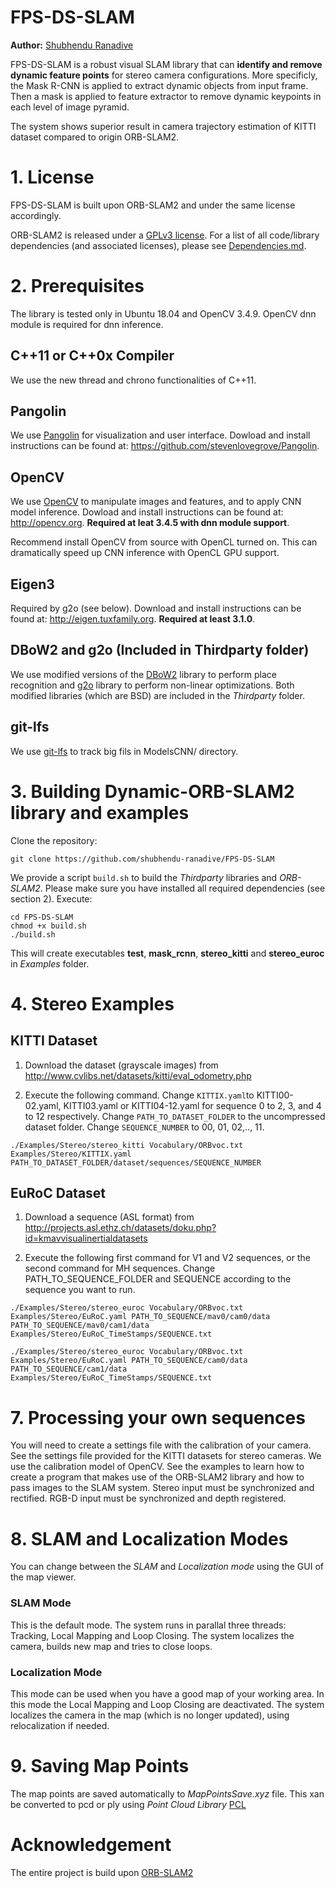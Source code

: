 # FPS-DS-SLAM
**Author:** [Shubhendu Ranadive](https://github.com/shubhendu-ranadive)

FPS-DS-SLAM is a robust visual SLAM library that can **identify and remove dynamic feature points** for stereo camera configurations. More specificly, the Mask R-CNN is applied to extract dynamic objects from input frame. Then a mask is applied to feature extractor to remove dynamic keypoints in each level of image pyramid.

The system shows superior result in camera trajectory estimation of KITTI dataset compared to origin ORB-SLAM2.

# 1. License

FPS-DS-SLAM is built upon ORB-SLAM2 and under the same license accordingly.

ORB-SLAM2 is released under a [GPLv3 license](https://github.com/raulmur/ORB_SLAM2/blob/master/License-gpl.txt). For a list of all code/library dependencies (and associated licenses), please see [Dependencies.md](https://github.com/raulmur/ORB_SLAM2/blob/master/Dependencies.md).


# 2. Prerequisites
The library is tested only in Ubuntu 18.04 and OpenCV 3.4.9. OpenCV dnn module is required for dnn inference.

## C++11 or C++0x Compiler
We use the new thread and chrono functionalities of C++11.

## Pangolin
We use [Pangolin](https://github.com/stevenlovegrove/Pangolin) for visualization and user interface. Dowload and install instructions can be found at: https://github.com/stevenlovegrove/Pangolin.

## OpenCV
We use [OpenCV](http://opencv.org) to manipulate images and features, and to apply CNN model inference. Dowload and install instructions can be found at: http://opencv.org. **Required at leat 3.4.5 with dnn module support**.

Recommend install OpenCV from source with OpenCL turned on. This can dramatically speed up CNN inference with OpenCL GPU support.

## Eigen3
Required by g2o (see below). Download and install instructions can be found at: http://eigen.tuxfamily.org. **Required at least 3.1.0**.

## DBoW2 and g2o (Included in Thirdparty folder)
We use modified versions of the [DBoW2](https://github.com/dorian3d/DBoW2) library to perform place recognition and [g2o](https://github.com/RainerKuemmerle/g2o) library to perform non-linear optimizations. Both modified libraries (which are BSD) are included in the *Thirdparty* folder.

## git-lfs 
We use [git-lfs](https://git-lfs.github.com/) to track big fils in ModelsCNN/ directory.

# 3. Building Dynamic-ORB-SLAM2 library and examples

Clone the repository:
```
git clone https://github.com/shubhendu-ranadive/FPS-DS-SLAM
```

We provide a script `build.sh` to build the *Thirdparty* libraries and *ORB-SLAM2*. Please make sure you have installed all required dependencies (see section 2). Execute:
```
cd FPS-DS-SLAM
chmod +x build.sh
./build.sh
```

This will create executables **test**, **mask_rcnn**, **stereo_kitti** and **stereo_euroc** in *Examples* folder.

# 4. Stereo Examples

## KITTI Dataset

1. Download the dataset (grayscale images) from http://www.cvlibs.net/datasets/kitti/eval_odometry.php 

2. Execute the following command. Change `KITTIX.yaml`to KITTI00-02.yaml, KITTI03.yaml or KITTI04-12.yaml for sequence 0 to 2, 3, and 4 to 12 respectively. Change `PATH_TO_DATASET_FOLDER` to the uncompressed dataset folder. Change `SEQUENCE_NUMBER` to 00, 01, 02,.., 11. 
```
./Examples/Stereo/stereo_kitti Vocabulary/ORBvoc.txt Examples/Stereo/KITTIX.yaml PATH_TO_DATASET_FOLDER/dataset/sequences/SEQUENCE_NUMBER
```

## EuRoC Dataset

1. Download a sequence (ASL format) from http://projects.asl.ethz.ch/datasets/doku.php?id=kmavvisualinertialdatasets

2. Execute the following first command for V1 and V2 sequences, or the second command for MH sequences. Change PATH_TO_SEQUENCE_FOLDER and SEQUENCE according to the sequence you want to run.
```
./Examples/Stereo/stereo_euroc Vocabulary/ORBvoc.txt Examples/Stereo/EuRoC.yaml PATH_TO_SEQUENCE/mav0/cam0/data PATH_TO_SEQUENCE/mav0/cam1/data Examples/Stereo/EuRoC_TimeStamps/SEQUENCE.txt
```
```
./Examples/Stereo/stereo_euroc Vocabulary/ORBvoc.txt Examples/Stereo/EuRoC.yaml PATH_TO_SEQUENCE/cam0/data PATH_TO_SEQUENCE/cam1/data Examples/Stereo/EuRoC_TimeStamps/SEQUENCE.txt
```
# 7. Processing your own sequences
You will need to create a settings file with the calibration of your camera. See the settings file provided for the KITTI datasets for stereo cameras. We use the calibration model of OpenCV. See the examples to learn how to create a program that makes use of the ORB-SLAM2 library and how to pass images to the SLAM system. Stereo input must be synchronized and rectified. RGB-D input must be synchronized and depth registered.

# 8. SLAM and Localization Modes
You can change between the *SLAM* and *Localization mode* using the GUI of the map viewer.

### SLAM Mode
This is the default mode. The system runs in parallal three threads: Tracking, Local Mapping and Loop Closing. The system localizes the camera, builds new map and tries to close loops.

### Localization Mode
This mode can be used when you have a good map of your working area. In this mode the Local Mapping and Loop Closing are deactivated. The system localizes the camera in the map (which is no longer updated), using relocalization if needed. 

# 9. Saving Map Points
The map points are saved automatically to *MapPointsSave.xyz* file. This xan be converted to pcd or ply using *Point Cloud Library* [PCL](https://pointclouds.org/downloads/)

# Acknowledgement

The entire project is build upon [ORB-SLAM2](https://github.com/raulmur/ORB_SLAM2)
